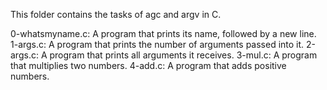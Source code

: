 This folder contains the tasks of agc and argv in C.



0-whatsmyname.c: A program that prints its name, followed by a new line.
1-args.c: A program that prints the number of arguments passed into it.
2-args.c: A program that prints all arguments it receives.
3-mul.c:  A program that multiplies two numbers.
4-add.c:  A program that adds positive numbers.
